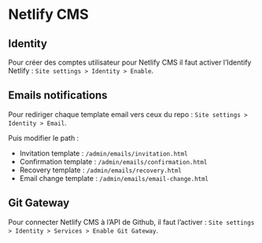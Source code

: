 # Netlify CMS

## Identity

Pour créer des comptes utilisateur pour Netlify CMS il faut activer l’Identify Netlify : `Site settings > Identity > Enable`.

## Emails notifications
Pour rediriger chaque template email vers ceux du repo : `Site settings > Identity > Email`.

Puis modifier le path :
* Invitation template : `/admin/emails/invitation.html` 
* Confirmation template : `/admin/emails/confirmation.html`
* Recovery template : `/admin/emails/recovery.html`
* Email change template : `/admin/emails/email-change.html`

## Git Gateway
Pour connecter Netlify CMS à l’API de Github, il faut l’activer : `Site settings > Identity > Services > Enable Git Gateway`.
